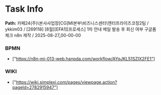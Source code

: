 # Task Info

**Path:** 카페24(주)\본사사업장\[CG]MI본부\비즈니스센터\엔터프라이즈코칭2팀 / ykkim03 / [269118] [8월][EFA1][프로세스] 1차 안내 메일 발송 후 회신 여부 구글폼 체크 n8n 제작 / 2025-08-27_00-00-00

### BPMN
- ["https://n8n-mi-013-web.hanpda.com/workflow/AYqJKL51SZIX2FE1"]

### WIKI
- ["https://wiki.simplexi.com/pages/viewpage.action?pageId=2782915947"]

